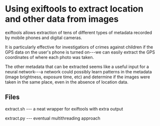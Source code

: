 # Using exiftools to extract location and other data from images

exiftools allows extraction of tens of different types of metadata recorded by mobile phones and digital cameras.

It is particularly effective for investigatiors of crimes against children if the GPS data on the user's phone is turned on---we can easily extract the GPS coordinates of where each photo was taken.

The other metadata that can be extracted seems like a useful input for a neural network---a network could possibly learn patterns in the metadata (image brightness, exposure time, etc) and determine if the images were taken in the same place, even in the absence of location data.

## Files

extract.sh --- a neat wrapper for exiftools with extra output

extract.py --- eventual multithreading approach